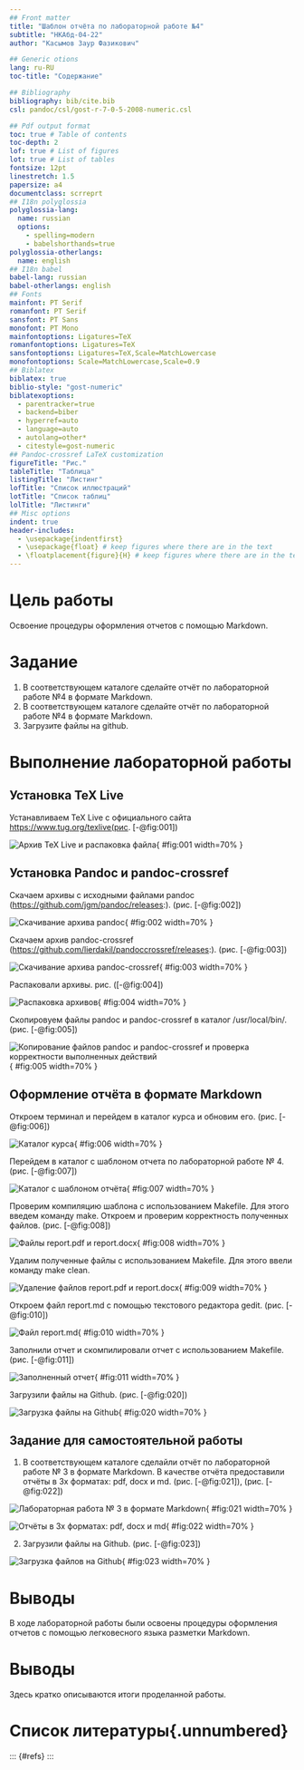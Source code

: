 ```yaml
---
## Front matter
title: "Шаблон отчёта по лабораторной работе №4"
subtitle: "НКАбд-04-22"
author: "Касымов Заур Фазикович"

## Generic otions
lang: ru-RU
toc-title: "Содержание"

## Bibliography
bibliography: bib/cite.bib
csl: pandoc/csl/gost-r-7-0-5-2008-numeric.csl

## Pdf output format
toc: true # Table of contents
toc-depth: 2
lof: true # List of figures
lot: true # List of tables
fontsize: 12pt
linestretch: 1.5
papersize: a4
documentclass: scrreprt
## I18n polyglossia
polyglossia-lang:
  name: russian
  options:
	- spelling=modern
	- babelshorthands=true
polyglossia-otherlangs:
  name: english
## I18n babel
babel-lang: russian
babel-otherlangs: english
## Fonts
mainfont: PT Serif
romanfont: PT Serif
sansfont: PT Sans
monofont: PT Mono
mainfontoptions: Ligatures=TeX
romanfontoptions: Ligatures=TeX
sansfontoptions: Ligatures=TeX,Scale=MatchLowercase
monofontoptions: Scale=MatchLowercase,Scale=0.9
## Biblatex
biblatex: true
biblio-style: "gost-numeric"
biblatexoptions:
  - parentracker=true
  - backend=biber
  - hyperref=auto
  - language=auto
  - autolang=other*
  - citestyle=gost-numeric
## Pandoc-crossref LaTeX customization
figureTitle: "Рис."
tableTitle: "Таблица"
listingTitle: "Листинг"
lofTitle: "Список иллюстраций"
lotTitle: "Список таблиц"
lolTitle: "Листинги"
## Misc options
indent: true
header-includes:
  - \usepackage{indentfirst}
  - \usepackage{float} # keep figures where there are in the text
  - \floatplacement{figure}{H} # keep figures where there are in the text
---
```


# Цель работы

Освоение процедуры оформления отчетов с помощью Markdown.


# Задание

1. В соответствующем каталоге сделайте отчёт по лабораторной работе №4
в формате Markdown.
3. В соответствующем каталоге сделайте отчёт по лабораторной работе №4
в формате Markdown. 
2. Загрузите файлы на github.


# Выполнение лабораторной работы

## Установка TeX Live 

Устанавливаем TeX Live с официального сайта https://www.tug.org/texlive(рис. [-@fig:001])

![Архив TeX Live и распаковка файла](image/1.png){ #fig:001 width=70% }


## Установка Pandoc и pandoc-crossref

Скачаем архивы с исходными файлами pandoc (https://github.com/jgm/pandoc/releases:).
(рис. [-@fig:002])

![Скачивание архива pandoc](image/2.png){ #fig:002 width=70% }

Скачаем архив pandoc-crossref (https://github.com/lierdakil/pandoccrossref/releases:).
(рис. [-@fig:003])

![Скачивание архива pandoc-crossref](image/3.png){ #fig:003 width=70% }

Распаковали архивы. рис. ([-@fig:004])

![Распаковка архивов](image/4.png){ #fig:004 width=70% }

Скопировуем файлы pandoc и pandoc-crossref в каталог /usr/local/bin/.
 (рис. [-@fig:005])

![Копирование файлов pandoc и pandoc-crossref и проверка корректности выполненных действий](image/5.png){ #fig:005 width=70% }

## Оформление отчёта в формате Markdown

Откроем терминал и перейдем в каталог курса и обновим его. (рис. [-@fig:006])

![Каталог курса](image/6.png){ #fig:006 width=70% }


Перейдем в каталог с шаблоном отчета по лабораторной работе № 4. (рис. [-@fig:007])

![Каталог с шаблоном отчёта](image/7.png){ #fig:007 width=70% }

Проверим компиляцию шаблона с использованием Makefile. Для этого введем команду make.
Откроем и проверим корректность полученных файлов. (рис. [-@fig:008])

![Файлы report.pdf и report.docx](image/8.png){ #fig:008 width=70% }

Удалим полученные файлы с использованием Makefile. Для этого ввели команду make clean.

![Удаление файлов report.pdf и report.docx](image/9.png){ #fig:009 width=70% }

Откроем файл report.md c помощью текстового редактора gedit. (рис. [-@fig:010])

![Файл report.md](image/10.png){ #fig:010 width=70% }

Заполнили отчет и скомпилировали отчет с использованием Makefile. (рис. [-@fig:011])

![Заполненный отчет](image/11.png){ #fig:011 width=70% }

Загрузили файлы на Github. (рис. [-@fig:020])

![Загрузка файлы на Github](image/20.png){ #fig:020 width=70% }

## Задание для самостоятельной работы

1. В соответствующем каталоге сделайли отчёт по лабораторной работе № 3
в формате Markdown. В качестве отчёта предоставили отчёты
в 3х форматах: pdf, docx и md. (рис. [-@fig:021]), (рис. [-@fig:022])

![Лабораторная работа № 3 в формате Markdown](image/21.png){ #fig:021 width=70% }

![Отчёты в 3х форматах: pdf, docx и md](image/22.png){ #fig:022 width=70% }

2. Загрузили файлы на Github. (рис. [-@fig:023])

![Загрузка файлов на Github](image/23.png){ #fig:023 width=70% }

# Выводы

В ходе лабораторной работы были освоены процедуры оформления отчетов с помощью
легковесного языка разметки Markdown.



# Выводы

Здесь кратко описываются итоги проделанной работы.

# Список литературы{.unnumbered}

::: {#refs}
:::
